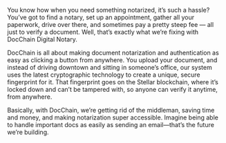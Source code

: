 You know how when you need something notarized, it’s such a hassle? You’ve got to find a notary, set up an appointment, gather all your paperwork, drive over there, and sometimes pay a pretty steep fee — all just to verify a document. Well, that’s exactly what we’re fixing with DocChain Digital Notary.

DocChain is all about making document notarization and authentication as easy as clicking a button from anywhere. You upload your document, and instead of driving downtown and sitting in someone’s office, our system uses the latest cryptographic technology to create a unique, secure fingerprint for it. That fingerprint goes on the Stellar blockchain, where it’s locked down and can’t be tampered with, so anyone can verify it anytime, from anywhere.

Basically, with DocChain, we’re getting rid of the middleman, saving time and money, and making notarization super accessible. Imagine being able to handle important docs as easily as sending an email—that’s the future we’re building.
